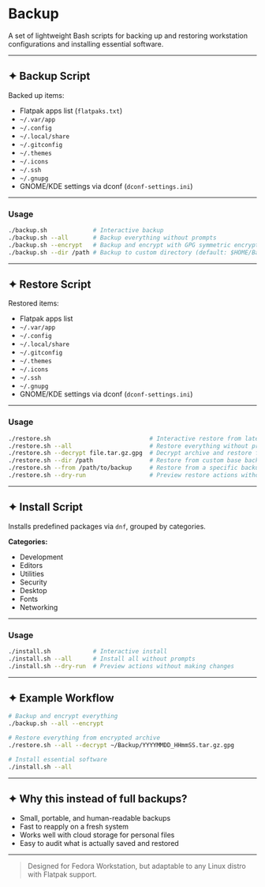 # Backup

A set of lightweight Bash scripts for backing up and restoring workstation configurations and installing essential software.

---

## ✦ Backup Script

Backed up items:
- Flatpak apps list (`flatpaks.txt`)
- `~/.var/app`
- `~/.config`
- `~/.local/share`
- `~/.gitconfig`
- `~/.themes`
- `~/.icons`
- `~/.ssh`
- `~/.gnupg`
- GNOME/KDE settings via dconf (`dconf-settings.ini`)

---

### Usage

```bash
./backup.sh             # Interactive backup
./backup.sh --all       # Backup everything without prompts
./backup.sh --encrypt   # Backup and encrypt with GPG symmetric encryption
./backup.sh --dir /path # Backup to custom directory (default: $HOME/Backup)
```

---

## ✦ Restore Script

Restored items:

* Flatpak apps list
* `~/.var/app`
* `~/.config`
* `~/.local/share`
* `~/.gitconfig`
* `~/.themes`
* `~/.icons`
* `~/.ssh`
* `~/.gnupg`
* GNOME/KDE settings via dconf (`dconf-settings.ini`)

---

### Usage

```bash
./restore.sh                            # Interactive restore from latest backup
./restore.sh --all                      # Restore everything without prompts
./restore.sh --decrypt file.tar.gz.gpg  # Decrypt archive and restore from it
./restore.sh --dir /path                # Restore from custom base backup directory
./restore.sh --from /path/to/backup     # Restore from a specific backup directory
./restore.sh --dry-run                  # Preview restore actions without changes
```

---

## ✦ Install Script

Installs predefined packages via `dnf`, grouped by categories.

**Categories:**

* Development
* Editors
* Utilities
* Security
* Desktop
* Fonts
* Networking

---

### Usage

```bash
./install.sh            # Interactive install
./install.sh --all      # Install all without prompts
./install.sh --dry-run  # Preview actions without making changes
```

---

## ✦ Example Workflow

```bash
# Backup and encrypt everything 
./backup.sh --all --encrypt

# Restore everything from encrypted archive
./restore.sh --all --decrypt ~/Backup/YYYYMMDD_HHmmSS.tar.gz.gpg

# Install essential software
./install.sh --all
```

---

## ✦ Why this instead of full backups?

* Small, portable, and human-readable backups
* Fast to reapply on a fresh system
* Works well with cloud storage for personal files
* Easy to audit what is actually saved and restored

---

> Designed for Fedora Workstation, but adaptable to any Linux distro with Flatpak support.
